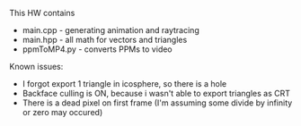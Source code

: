 This HW contains

- main.cpp - generating animation and raytracing
- main.hpp - all math for vectors and triangles
- ppmToMP4.py - converts PPMs to video

Known issues:

- I forgot export 1 triangle in icosphere, so there is a hole
- Backface culling is ON, because i wasn't able to export triangles as CRT
- There is a dead pixel on first frame (I'm assuming some divide by infinity or zero may occured)
